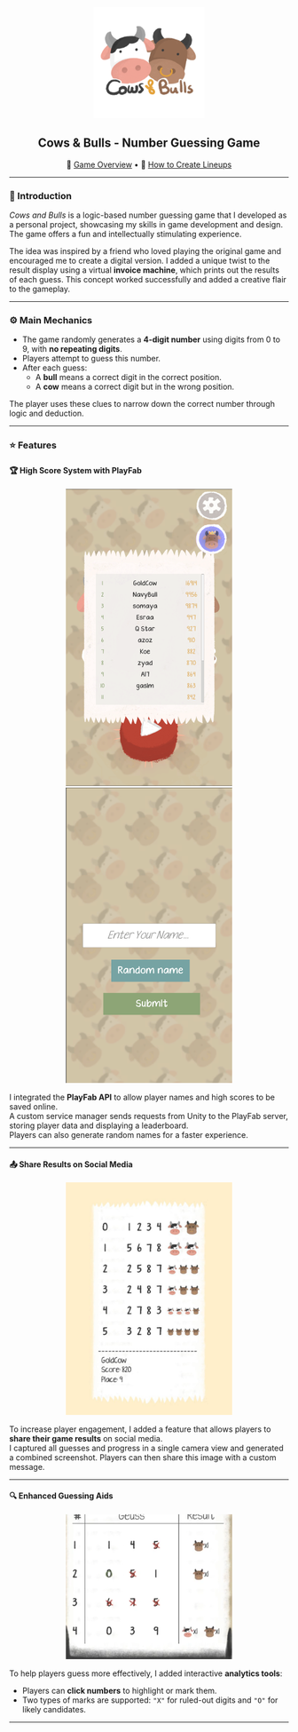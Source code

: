 <!-- PROJECT LOGO -->
<p align="center">
  <img src="images/f11805456d9f3d08.png" width="200" height="200" alt="Game Logo"/>
</p>

<h2 align="center">Cows & Bulls - Number Guessing Game</h2>

<p align="center">
  🔗 <a href="https://www.youtube.com/watch?v=E1-fTTuxCIU">Game Overview</a> • 
  🔗 <a href="https://www.youtube.com/watch?v=WN8-BFGJ8NA">How to Create Lineups</a>
</p>

---

### 🧩 Introduction

*Cows and Bulls* is a logic-based number guessing game that I developed as a personal project, showcasing my skills in game development and design. The game offers a fun and intellectually stimulating experience.  

The idea was inspired by a friend who loved playing the original game and encouraged me to create a digital version. I added a unique twist to the result display using a virtual **invoice machine**, which prints out the results of each guess. This concept worked successfully and added a creative flair to the gameplay.

---

### ⚙️ Main Mechanics

- The game randomly generates a **4-digit number** using digits from 0 to 9, with **no repeating digits**.
- Players attempt to guess this number.
- After each guess:
  - A **bull** means a correct digit in the correct position.
  - A **cow** means a correct digit but in the wrong position.

The player uses these clues to narrow down the correct number through logic and deduction.

---

### ⭐ Features

#### 🏆 High Score System with PlayFab

<p align="center">
  <img src="images/Screenshot 2024-01-27 220106.png" width="300"/>
  <img src="images/Screenshot 2024-01-27 220254.png" width="300"/>
</p>

I integrated the **PlayFab API** to allow player names and high scores to be saved online.  
A custom service manager sends requests from Unity to the PlayFab server, storing player data and displaying a leaderboard.  
Players can also generate random names for a faster experience.

---

#### 📤 Share Results on Social Media

<p align="center">
  <img src="images/photo_2024-01-27_22-12-28.jpg" width="300"/>
</p>

To increase player engagement, I added a feature that allows players to **share their game results** on social media.  
I captured all guesses and progress in a single camera view and generated a combined screenshot. Players can then share this image with a custom message.

---

#### 🔍 Enhanced Guessing Aids

<p align="center">
  <img src="images/Screenshot 2024-01-29 110840.png" width="300"/>
</p>

To help players guess more effectively, I added interactive **analytics tools**:
- Players can **click numbers** to highlight or mark them.
- Two types of marks are supported: `"X"` for ruled-out digits and `"O"` for likely candidates.

---
